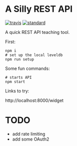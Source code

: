 # A Silly REST API


[![travis][travis-image]][travis-url]
[![standard][standard-image]][standard-url]

[travis-image]: https://travis-ci.org/maxnachlinger/silly-rest-api.svg?branch=master
[travis-url]: https://travis-ci.org/maxnachlinger/silly-rest-api
[standard-image]: https://img.shields.io/badge/code%20style-standard-brightgreen.svg
[standard-url]: http://standardjs.com/

A quick REST API teaching tool.

First:
```
npm i
# set up the local leveldb
npm run setup
```

Some fun commands:
```shell
# starts API
npm start
```

Links to try:

http://localhost:8000/widget

# TODO
- add rate limiting
- add some OAuth2
